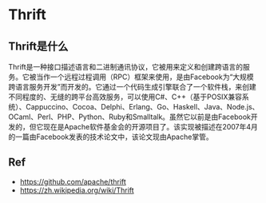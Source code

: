 


# Thrift

## Thrift是什么
Thrift是一种接口描述语言和二进制通讯协议，它被用来定义和创建跨语言的服务。它被当作一个远程过程调用（RPC）框架来使用，是由Facebook为“大规模跨语言服务开发”而开发的。它通过一个代码生成引擎联合了一个软件栈，来创建不同程度的、无缝的跨平台高效服务，可以使用C#、C++（基于POSIX兼容系统）、Cappuccino、Cocoa、Delphi、Erlang、Go、Haskell、Java、Node.js、OCaml、Perl、PHP、Python、Ruby和Smalltalk。虽然它以前是由Facebook开发的，但它现在是Apache软件基金会的开源项目了。该实现被描述在2007年4月的一篇由Facebook发表的技术论文中，该论文现由Apache掌管。







## Ref
- https://github.com/apache/thrift
- https://zh.wikipedia.org/wiki/Thrift


